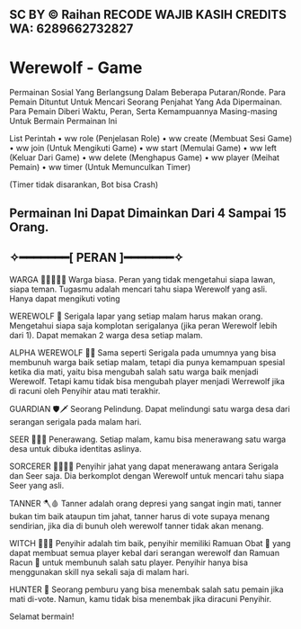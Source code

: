 SC BY © Raihan
RECODE WAJIB KASIH CREDITS 
WA: 6289662732827 
----------------------------------------------------------------------------------------------------------

# Werewolf - Game #

Permainan Sosial Yang Berlangsung Dalam Beberapa Putaran/Ronde. Para Pemain Dituntut Untuk Mencari Seorang Penjahat Yang Ada Dipermainan. Para Pemain Diberi Waktu, Peran, Serta Kemampuannya Masing-masing Untuk Bermain Permainan Ini

List Perintah
 • ww role (Penjelasan Role)
 • ww create (Membuat Sesi Game)
 • ww join (Untuk Mengikuti Game)
 • ww start (Memulai Game)
 • ww left (Keluar Dari Game)
 • ww delete (Menghapus Game)
 • ww player (Meihat Pemain)
 • ww timer (Untuk Memunculkan Timer)

(Timer tidak disarankan, Bot bisa Crash)

Permainan Ini Dapat Dimainkan Dari 4 Sampai 15 Orang.
----------------------------------------------------------------------------------------------------------

## ✧━━━━━━━[ PERAN ]━━━━━━━✧ ##

WARGA 👩🏻‍🤝‍👨🏻
Warga biasa. Peran yang tidak mengetahui siapa lawan, siapa teman. Tugasmu adalah mencari tahu siapa Werewolf yang asli. Hanya dapat mengikuti voting

WEREWOLF 🐺
Serigala lapar yang setiap malam harus makan orang. Mengetahui siapa saja komplotan serigalanya (jika peran Werewolf lebih dari 1). Dapat memakan 2 warga desa setiap malam.

ALPHA WEREWOLF 🐺👑
Sama seperti Serigala pada umumnya yang bisa membunuh warga baik setiap malam, tetapi dia punya kemampuan spesial ketika dia mati, yaitu bisa mengubah salah satu warga baik menjadi Werewolf. Tetapi kamu tidak bisa mengubah player menjadi Werrewolf jika di racuni oleh Penyihir atau mati terakhir.

GUARDIAN 🛡🗡
Seorang Pelindung. Dapat melindungi satu warga desa dari serangan serigala pada malam hari.

SEER 👳🏻🔮
Penerawang. Setiap malam, kamu bisa menerawang satu warga desa untuk dibuka identitas aslinya. 

SORCERER 🧙🏼‍♂🔮
Penyihir jahat yang dapat menerawang antara Serigala dan Seer saja. Dia berkomplot dengan Werewolf untuk mencari tahu siapa Seer yang asli.

TANNER 🪓🩸
Tanner adalah orang depresi yang sangat ingin mati, tanner bukan tim baik ataupun tim jahat, tanner harus di vote supaya menang sendirian, jika dia di bunuh oleh werewolf tanner tidak akan menang.

WITCH 🧙🏻‍♀
Penyihir adalah tim baik, penyihir memiliki Ramuan Obat 🧫 yang dapat membuat semua player kebal dari serangan werewolf dan Ramuan Racun 🧪 untuk membunuh salah satu player. Penyihir hanya bisa menggunakan skill nya sekali saja di malam hari.

HUNTER 🏹
Seorang pemburu yang bisa menembak salah satu pemain jika mati di-vote. Namun, kamu tidak bisa menembak jika diracuni Penyihir.


Selamat bermain!